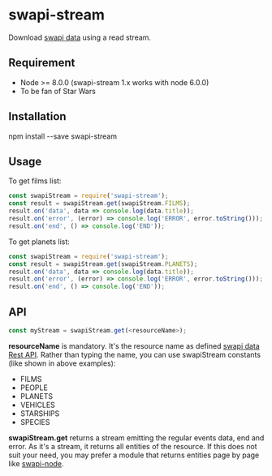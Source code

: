 # swapi-stream

Download [swapi data](https://swapi.co/) using a read stream.

## Requirement
* Node >= 8.0.0 (swapi-stream 1.x works with node 6.0.0)
* To be fan of Star Wars

## Installation
npm install --save swapi-stream

## Usage
To get films list:
```javascript
const swapiStream = require('swapi-stream');
const result = swapiStream.get(swapiStream.FILMS);
result.on('data', data => console.log(data.title));
result.on('error', (error) => console.log('ERROR', error.toString()));
result.on('end', () => console.log('END'));
```
To get planets list:
```javascript
const swapiStream = require('swapi-stream');
const result = swapiStream.get(swapiStream.PLANETS);
result.on('data', data => console.log(data.title));
result.on('error', (error) => console.log('ERROR', error.toString()));
result.on('end', () => console.log('END'));
```

## API
```javascript
const myStream = swapiStream.get(<resourceName>);
```
__resourceName__ is mandatory. It's the resource name as defined [swapi data Rest API](https://swapi.co/documentation#root). Rather than typing the name, you can use swapiStream constants (like shown in above examples):
* FILMS
* PEOPLE
* PLANETS
* VEHICLES
* STARSHIPS
* SPECIES

__swapiStream.get__ returns a stream emitting the regular events data, end and error. As it's a stream, it returns all entities of the resource. If this does not suit your need, you may prefer a module that returns entities page by page like [swapi-node](https://www.npmjs.com/package/swapi-node).

